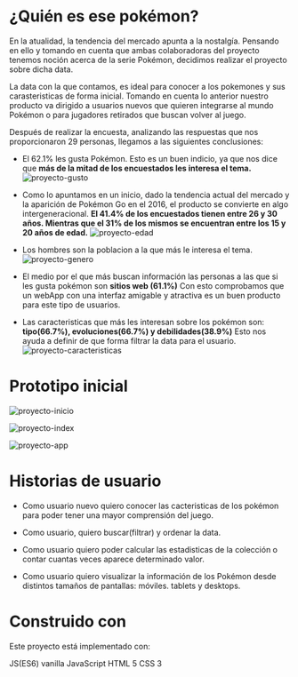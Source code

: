 # ¿Quién es ese pokémon?

En la atualidad, la tendencia del mercado apunta a la nostalgía. Pensando en ello y tomando en cuenta que ambas colaboradoras del proyecto tenemos noción acerca de la serie Pokémon, decidimos realizar el proyecto sobre dicha data.

La data con la que contamos, es ideal para conocer a los pokemones y sus carasteristicas de forma inicial. Tomando en cuenta lo anterior nuestro producto va dirigido a usuarios nuevos que quieren integrarse al mundo Pokémon o para jugadores retirados que buscan volver al juego.

Después de realizar la encuesta, analizando las respuestas que nos proporcionaron 29 personas, llegamos a las siguientes conclusiones:

- El 62.1% les gusta Pokémon. Esto es un buen indicio, ya que nos dice que **más de la mitad de los encuestados les interesa el tema.**
![proyecto-gusto](/img/gusto.jpeg)

- Como lo apuntamos en un inicio, dado la tendencia actual del mercado y la aparición de Pokémon Go en el 2016, el producto se convierte en algo intergeneracional. **El 41.4% de los encuestados tienen entre 26 y 30 años. Mientras que el 31% de los mismos se encuentran entre los 15 y 20 años de edad.**
![proyecto-edad](/img/edad.jpeg)

- Los hombres son la poblacion a la que más le interesa el tema.
![proyecto-genero](/img/genero.jpeg)

- El medio por el que más buscan información las personas a las que si les gusta pokémon son **sitios web (61.1%)** Con esto comprobamos que un webApp con una interfaz amigable y atractiva es un buen producto para este tipo de usuarios.

- Las caracteristicas que más les interesan sobre los pokémon son: **tipo(66.7%), evoluciones(66.7%) y debilidades(38.9%)** Esto nos ayuda a definir de que forma filtrar la data para el usuario.
![proyecto-caracteristicas](/img/caracteristicas.jpeg)

# Prototipo inicial

![proyecto-inicio](/img/inicio.jpeg)

![proyecto-index](/img/index.jpeg)

![proyecto-app](/img/app.jpeg)

# Historias de usuario
- Como usuario nuevo quiero conocer las cacteristicas de los pokémon para poder tener una mayor comprensión del juego.

- Como usuario, quiero buscar(filtrar) y ordenar la data.

- Como usuario quiero poder calcular las estadisticas de la colección o contar cuantas veces aparece determinado valor.

- Como usuario quiero visualizar la información de los Pokémon desde distintos tamaños de pantallas: móviles. tablets y desktops.

# Construido con
Este proyecto está implementado con:

JS(ES6) vanilla JavaScript
HTML 5
CSS 3




